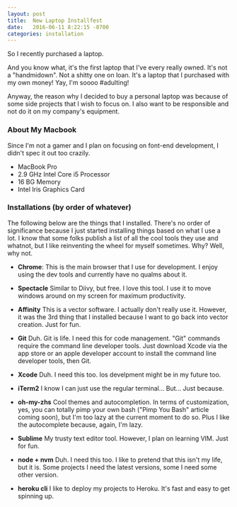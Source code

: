 ```yaml
---
layout: post
title:  New Laptop Installfest
date:   2016-06-11 8:22:15 -0700
categories: installation
---
```


So I recently purchased a laptop. 

And you know what, it's the first laptop that I've every really owned. It's not a "handmidown". Not a shitty one on loan. It's a laptop that I purchased with my own money! Yay, I'm soooo #adulting!

Anyway, the reason why I decided to buy  a personal laptop was because of some side projects that I wish to focus on. I also want to be responsible and not do it on my company's equipment. 

### About My Macbook
Since I'm not a gamer and I plan on focusing on font-end development, I didn't spec it out too crazily.

- MacBook Pro
- 2.9 GHz Intel Core i5 Processor
- 16 BG Memory
- Intel Iris Graphics Card

### Installations (by order of whatever)
The following below are the things that I installed. There's no order of significance because I just started installing things based on what I use a lot. I know that some folks publish a list of all the cool tools they use and whatnot, but I like reinventing the wheel for myself sometimes. Why? Well, why not.

- **Chrome**:
	This is the main browser that I use for development. I enjoy using the dev tools and currently have no qualms about it.

- **Spectacle**
	Similar to Diivy, but free. I love this tool. I use it to move windows around on my screen for maximum productivity.

- **Affinity**
	This is a vector software. I actually don't really use it. However, it was the 3rd thing that I installed because I want to go back into vector creation. Just for fun.

- **Git**
	Duh. Git is life. I need this for code management. "Git" commands require the command line developer tools. Just download Xcode via the app store or an apple developer account to install the command line developer tools, then Git.

- **Xcode**
	Duh. I need this too. Ios develpment might be in my future too.

- **iTerm2**
	I know I can just use the regular terminal... But... Just because.

- **oh-my-zhs**
	Cool themes and autocompletion. In terms of customization, yes, you can totally pimp your own bash ("Pimp You Bash" article coming soon), but I'm too lazy at the current moment to do so. Plus I like the autocomplete because, again, I'm lazy.

- **Sublime**
	My trusty text editor tool. However, I plan on learning VIM. Just for fun.

- **node + nvm**
	Duh. I need this too. I like to pretend that this isn't my life, but it is. Some projects I need the latest versions, some I need some other version.

- **heroku cli**
	I like to deploy my projects to Heroku. It's fast and easy to get spinning up.

